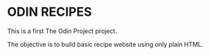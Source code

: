 # ODIN RECIPES

This is a first The Odin Project project.

The objective is to build basic recipe website using only plain HTML.